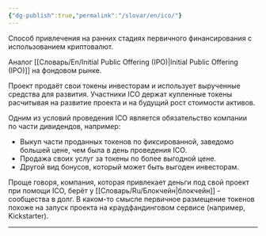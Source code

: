 ```yaml
---
{"dg-publish":true,"permalink":"/slovar/en/ico/"}
---
```



Cпособ привлечения на ранних стадиях первичного финансирования с использованием криптовалют.

Аналог [[Словарь/En/Initial Public Offering (IPO)\|Initial Public Offering (IPO)]] на фондовом рынке.

Проект продаёт свои токены инвесторам и использует вырученные средства для развития. Участники ICO держат купленные токены расчитывая на развитие проекта и на будущий рост стоимости активов.

Одним из условий проведения ICO является обязательство компании по части дивидендов, например:

* Выкуп части проданных токенов по фиксированной, заведомо большей цене, чем была в день проведения ICO.
* Продажа своих услуг за токены по более выгодной цене.
* Другой вид бонусов, который может быть выгоден инвесторам.

Проще говоря, компания, которая привлекает деньги под свой проект при помощи ICO, берёт у [[Словарь/Ru/Блокчейн\|блокчейн]] - сообщества в долг. В каком-то смысле первичное размещение токенов похоже на запуск проекта на краудфандинговом сервисе (например, Kiсkstarter).

---

